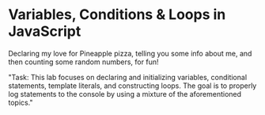 # Variables, Conditions & Loops in JavaScript
Declaring my love for Pineapple pizza, telling you some info about me, and then counting some random numbers, for fun!


"Task: This lab focuses on declaring and initializing variables, conditional statements, template
literals, and constructing loops. The goal is to properly log statements to the console by using a
mixture of the aforementioned topics."
